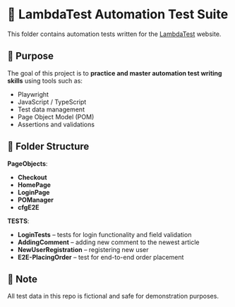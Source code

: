 # 🚀 LambdaTest Automation Test Suite

This folder contains automation tests written for the [LambdaTest](https://ecommerce-playground.lambdatest.io) website.

## 🎯 Purpose

The goal of this project is to **practice and master automation test writing skills** using tools such as:

- Playwright
- JavaScript / TypeScript
- Test data management
- Page Object Model (POM)
- Assertions and validations

## 📁 Folder Structure

**PageObjects**:
- **Checkout**
- **HomePage**
- **LoginPage**
- **POManager**
- **cfgE2E**

 **TESTS**:
- **LoginTests** – tests for login functionality and field validation
- **AddingComment** – adding new comment to the newest article
- **NewUserRegistration** – registering new user
- **E2E-PlacingOrder** – test for end-to-end order placement

##  🔐 Note

All test data in this repo is fictional and safe for demonstration purposes.

